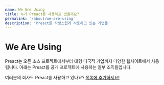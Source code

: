 ```yaml
---
name: We Are Using
title: 누가 Preact를 사용하고 있을까요?
permalink: '/about/we-are-using'
description: 'Preact를 자랑스럽게 사용하고 있는 기업들'
---
```


# We Are Using

Preact는 오픈 소스 프로젝트에서부터 대형 다국적 기업까지 다양한 웹사이트에서 사용됩니다. 아래는 Preact를 공개 프로젝트에 사용하는 일부 조직들입니다.

여러분의 회사도 Preact를 사용하고 있나요? [목록에 추가하세요!](https://github.com/preactjs/preact-www/blob/master/src/components/we-are-using/index.js)

<div class="breaker">
  <we-are-using></we-are-using>
</div>
